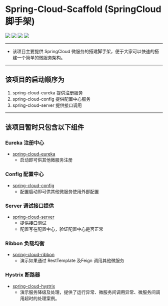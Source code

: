 # Spring-Cloud-Scaffold (SpringCloud脚手架)
![](https://img.shields.io/badge/SpringBoot-2.1.5.RELEASE-brightgreen.svg)
![](https://img.shields.io/badge/SpringCloud-Greenwich.SR1-blue.svg)
![](https://img.shields.io/badge/jdk-1.8.0_151-9cf.svg)
![](https://img.shields.io/badge/maven-3.5.0-ff69b4.svg)

---

 - 该项目主要提供 SpringCloud 微服务的搭建脚手架，便于大家可以快速的搭建一个简单的微服务架构。
 
---
## 该项目的启动顺序为
1. spring-cloud-eureka 提供注册服务
2. spring-cloud-config 提供配置中心服务
3. spring-cloud-server 提供接口调用

---

## 该项目暂时只包含以下组件

### Eureka 注册中心
  - [spring-cloud-eureka](https://github.com/MrXuan3168/Spring-Cloud-Scaffold/tree/master/spring-cloud-eureka)
    - 启动即可供其他微服务注册
    
### Config 配置中心
  - [spring-cloud-config](https://github.com/MrXuan3168/Spring-Cloud-Scaffold/tree/master/spring-cloud-config)
    - 配置启动即可供其他微服务使用外部配置
    
### Server 调试接口提供
  - [spring-cloud-server](https://github.com/MrXuan3168/Spring-Cloud-Scaffold/tree/master/spring-cloud-server)
    - 提供接口测试
    - 配置写在配置中心，验证配置中心是否正常

### Ribbon 负载均衡
  - [spring-cloud-ribbon](https://github.com/MrXuan3168/Spring-Cloud-Scaffold/tree/master/spring-cloud-ribbon)
    - 演示如果通过 RestTemplate 及Feign 调用其他微服务

### Hystrix 断路器
  - [spring-cloud-hystrix](https://github.com/MrXuan3168/Spring-Cloud-Scaffold/tree/master/spring-cloud-hystrix)
    - 演示服务降级及处理，提供了运行异常、微服务间调用异常、微服务间调用超时的处理案例。
